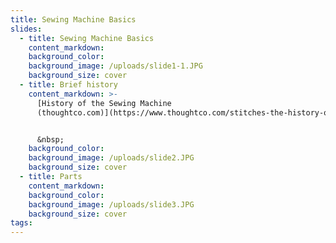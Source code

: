 ```yaml
---
title: Sewing Machine Basics
slides:
  - title: Sewing Machine Basics
    content_markdown:
    background_color:
    background_image: /uploads/slide1-1.JPG
    background_size: cover
  - title: Brief history
    content_markdown: >-
      [History of the Sewing Machine
      (thoughtco.com)](https://www.thoughtco.com/stitches-the-history-of-sewing-machines-1992460)


      &nbsp;
    background_color:
    background_image: /uploads/slide2.JPG
    background_size: cover
  - title: Parts
    content_markdown:
    background_color:
    background_image: /uploads/slide3.JPG
    background_size: cover
tags:
---
```

